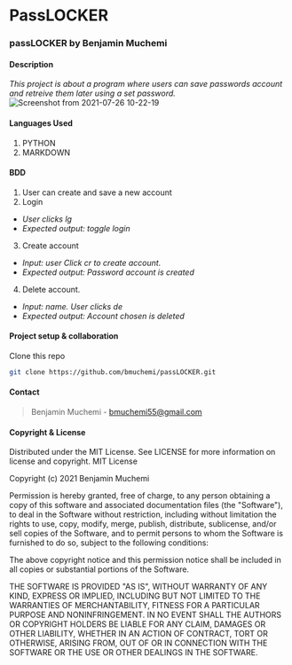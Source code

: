 # PassLOCKER

### **passLOCKER** by Benjamin Muchemi
#### **Description**
*This project is about a program where users can save passwords account and retreive them later using a set password.*
![Screenshot from 2021-07-26 10-22-19](file:///home/bmuchemi/Pictures/Screenshot%20from%202021-08-02%2009-49-16.png
)

#### **Languages Used**
1. PYTHON 
2. MARKDOWN

#### **BDD**
1. User can create and save a new account
2. Login
* _User clicks lg_
* _Expected output: toggle login_
3. Create account
* _Input: user Click cr to create account._
* _Expected output:  Password account is created_
4. Delete account.
* _Input: name. User clicks  de_
* _Expected output: Account chosen is deleted_ 

#### **Project setup & collaboration**
Clone this repo
```sh
git clone https://github.com/bmuchemi/passLOCKER.git
```

#### **Contact**
>Benjamin Muchemi - bmuchemi55@gmail.com <br>


#### **Copyright & License**
Distributed under the MIT License. See LICENSE for more information on license and copyright. 
MIT License

Copyright (c) 2021 Benjamin Muchemi

Permission is hereby granted, free of charge, to any person obtaining a copy
of this software and associated documentation files (the "Software"), to deal
in the Software without restriction, including without limitation the rights
to use, copy, modify, merge, publish, distribute, sublicense, and/or sell
copies of the Software, and to permit persons to whom the Software is
furnished to do so, subject to the following conditions:

The above copyright notice and this permission notice shall be included in all
copies or substantial portions of the Software.

THE SOFTWARE IS PROVIDED "AS IS", WITHOUT WARRANTY OF ANY KIND, EXPRESS OR
IMPLIED, INCLUDING BUT NOT LIMITED TO THE WARRANTIES OF MERCHANTABILITY,
FITNESS FOR A PARTICULAR PURPOSE AND NONINFRINGEMENT. IN NO EVENT SHALL THE
AUTHORS OR COPYRIGHT HOLDERS BE LIABLE FOR ANY CLAIM, DAMAGES OR OTHER
LIABILITY, WHETHER IN AN ACTION OF CONTRACT, TORT OR OTHERWISE, ARISING FROM,
OUT OF OR IN CONNECTION WITH THE SOFTWARE OR THE USE OR OTHER DEALINGS IN THE
SOFTWARE.

